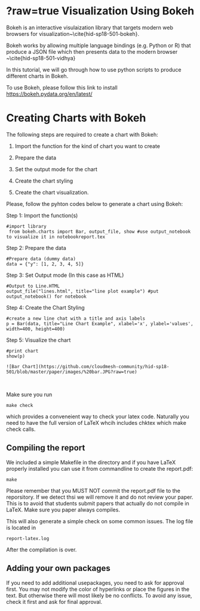 ?raw=true
Visualization Using Bokeh
=============

Bokeh is an interactive visulaization library that
targets modern web browsers for visualization~\cite{hid-sp18-501-bokeh}.

Bokeh works by allowing multiple language bindings (e.g. Python or R)
that produce a JSON file which then presents data to the modern browser
~\cite{hid-sp18-501-vidhya}

In this tutorial, we will go through how to use python scripts to produce
different charts in Bokeh.

To use Bokeh, please follow this link to install https://bokeh.pydata.org/en/latest/

Creating Charts with Bokeh
============= 

The following steps are required to create a chart with Bokeh:

1. Import the function for the kind of chart you want to create

2. Prepare the data

3. Set the output mode for the chart

4. Create the chart styling

5. Create the chart visualization.

Please, follow the pyhton codes below to generate a chart using Bokeh:

Step 1: Import the function(s)

    #import library
     from bokeh.charts import Bar, output_file, show #use output_notebook to visualize it in notebookreport.tex

Step 2: Prepare the data

    #Prepare data (dummy data)
    data = {"y": [1, 2, 3, 4, 5]}
    
Step 3: Set Output mode (In this case as HTML)
 
    #Output to Line.HTML
    output_file("lines.html", title="line plot example") #put output_notebook() for notebook
    
Step 4: Create the Chart Styling

    #create a new line chat with a title and axis labels
    p = Bar(data, title="Line Chart Example", xlabel='x', ylabel='values', width=400, height=400)

Step 5: Visualize the chart
    
    #print chart
    show(p)
    
    ![Bar Chart](https://github.com/cloudmesh-community/hid-sp18-501/blob/master/paper/images/%20bar.JPG?raw=true)
  
    
    

    
    
    
    

Make sure you run 

    make check
    
which provides a conveneient way to check your latex code. Naturally you 
need to have the full version of LaTeX whcih includes chktex which 
make check calls.

Compiling the report
--------------------

We included a simple Makefile in the directory and if you have LaTeX
properly installed you can use it from commandline to create the
report.pdf:

    make

Please remember that you MUST NOT commit the report.pdf file to the
reporsitory. If we detect thsi we will remove it and do not review
your paper. This is to avoid that students submit papers that actually
do not compile in LaTeX. Make sure you paper always compiles.

This will also generate a simple check on some common issues. The 
log file is located in 

    report-latex.log
    
After the compilation is over.

    
Adding your own packages
------------------------

If you need to add additional usepackages, you need to ask for
approval first. You may not modify the color of hyperlinks or place
the figures in the text. But otherwise there will most likely be no
conflicts. To avoid any issue, check it first and ask for final
approval.


